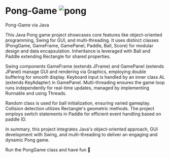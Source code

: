 # Pong-Game  ![pong](https://github.com/enes-plt/Pong-Game/assets/152672327/b59c880f-8ae8-45a3-8918-4d3908c77e40)



Pong-Game via Java

This Java Pong game project showcases core features like object-oriented programming, Swing for GUI, and multi-threading. It uses distinct classes (PongGame, GameFrame, GamePanel, Paddle, Ball, Score) for modular design and data encapsulation. Inheritance is leveraged with Ball and Paddle extending Rectangle for shared properties.

Swing components GameFrame (extends JFrame) and GamePanel (extends JPanel) manage GUI and rendering via Graphics, employing double buffering for smooth display. Keyboard input is handled by an inner class AL (extends KeyAdapter) in GamePanel. Multi-threading ensures the game loop runs independently for real-time updates, managed by implementing Runnable and using Threads.

Random class is used for ball initialization, ensuring varied gameplay. Collision detection utilizes Rectangle's geometric methods. The project employs switch statements in Paddle for efficient event handling based on paddle ID.

In summary, this project integrates Java's object-oriented approach, GUI development with Swing, and multi-threading to deliver an engaging and dynamic Pong game.

Run the PongGame class and have fun 🚀

